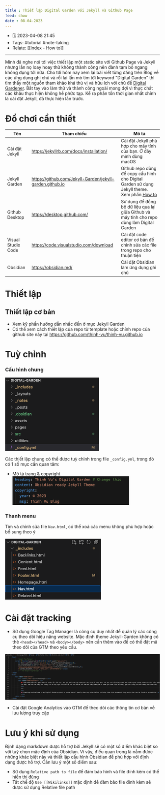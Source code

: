```yaml
---
title : Thiết lập Digital Garden với Jekyll và Github Page
feed: show
date : 08-04-2023
---
```


- 🗓 2023-04-08 21:45
- Tags: #tutorial #note-taking
- Relate: [[Index - How to]]

___

Mình đã nghe nói tới việc thiết lập một static site với Github Page và Jekyll nhưng lần nọ loay hoay thử không thành công nên đành tạm bỏ ngang không đụng tới nữa. Cho tới hôm nay xem lại bài viết từng đăng trên Blog về các ứng dụng ghi chú và rồi lại lần mò tìm tới keyword "Digital Garden" thì tìm thấy một nguồn tham khảo khá thú vị và hữu ích với chủ đề [Digital Gardener](https://github.com/MaggieAppleton/digital-gardeners). Bắt tay vào làm thử và thành công ngoài mong đợi vì thực chất các khâu thực hiện không hề phức tạp. Kể ra phần tốn thời gian nhất chính là cài đặt Jekyll, đã thực hiện lần trước.

# Đồ chơi cần thiết

 Tên | Tham chiếu | Mô tả
 --- | --- | --- 
Cài đặt Jekyll | https://jekyllrb.com/docs/installation/ | Cài đặt Jekyll phù hợp cho máy tính của bạn. Ở đây mình dùng macOS
Jekyll Garden | https://github.com/Jekyll-Garden/jekyll-garden.github.io | Github repo dùng để copy cấu hình cho Digital Garden sử dụng Jekyll theme. Xem phần [How to](https://jekyll-garden.github.io/post/how-to)
Github Desktop | https://desktop.github.com/ | Sử dụng để đồng bộ dữ liệu qua lại giữa Github và máy tính cho repo dùng làm Digital Garden
Visual Studio Code | https://code.visualstudio.com/download | Cài đặt code editor cơ bản để chỉnh sửa các file trong repo cho thuận tiện
Obsidian | https://obsidian.md/ | Cài đặt Obsidian làm ứng dụng ghi chú |


# Thiết lập
## Thiết lập cơ bản
- Xem kỹ phần hướng dẫn nhắc đến ở mục Jekyll Garden
- Có thể xem cách thiết lập của repo từ template hoặc chính repo của github site này tại https://github.com/thinh-vu/thinh-vu.github.io
# Tuỳ chỉnh
### Cấu hình chung
![](../../src/Pasted%20image%2020230408220523.png)

Các thiết lập chung có thể được tuỳ chỉnh trong file `_config.yml`, trong đó có 1 số mục cần quan tâm:

- Mô tả trang & copyright
![](../../src/Pasted%20image%2020230408220627.png)
### Thanh menu
Tìm và chỉnh sửa file `Nav.html`, có thể xoá các menu không phù hợp hoặc bổ sung theo ý

![](../../src/Pasted%20image%2020230408220418.png)
# Cài đặt tracking
- Sử dụng Google Tag Manager là công cụ duy nhất để quản lý các công cụ theo dõi hiệu năng website. Mặc định theme Jekyll-Garden không có thẻ `<head></head>` và `<body></body>` nên cần thêm vào để có thể đặt mã theo dõi của GTM theo yêu cầu.

![](../../src/Pasted%20image%2020230408230543.png)
- Cài đặt Google Analytics vào GTM để theo dõi các thông tin cơ bản về lưu lượng truy cập
# Lưu ý khi sử dụng
Định dạng markdown được hỗ trợ bởi Jekyll sẽ có một số điểm khác biệt so với tuỳ chọn mặc định của Obsidian. Vì vậy, điều quan trọng là nắm được những khác biệt này và thiết lập cấu hình Obsidian để phù hợp với định dạng được hỗ trợ. Cần lưu ý một số điểm sau:
- Sử dụng `Relative path to file` để đảm bảo hình và file đính kèm có thể hiển thị đúng
- Tắt chế độ `Use [[Wikilinks]]` mặc định để đảm bảo file đính kèm sẽ được sử dụng Relative file path
